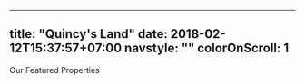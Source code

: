 ---
title: "Quincy's Land"
date: 2018-02-12T15:37:57+07:00
navstyle: ""
colorOnScroll: 1
----

Our Featured Properties
